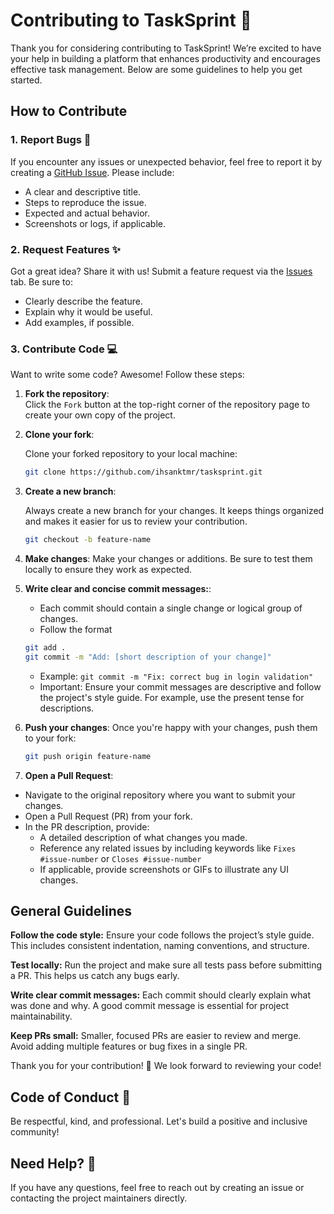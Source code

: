 # Contributing to TaskSprint 🙌

Thank you for considering contributing to TaskSprint! We’re excited to have your help in building a platform that enhances productivity and encourages effective task management. Below are some guidelines to help you get started.

## How to Contribute

### 1. Report Bugs 🐛

If you encounter any issues or unexpected behavior, feel free to report it by creating a [GitHub Issue](https://github.com/ihsanktmr/tasksprint/issues). Please include:

- A clear and descriptive title.
- Steps to reproduce the issue.
- Expected and actual behavior.
- Screenshots or logs, if applicable.

### 2. Request Features ✨

Got a great idea? Share it with us! Submit a feature request via the [Issues](https://github.com/ihsanktmr/tasksprint/issues) tab. Be sure to:

- Clearly describe the feature.
- Explain why it would be useful.
- Add examples, if possible.

### 3. Contribute Code 💻

Want to write some code? Awesome! Follow these steps:

1. **Fork the repository**:  
   Click the `Fork` button at the top-right corner of the repository page to create your own copy of the project.
2. **Clone your fork**:

   Clone your forked repository to your local machine:

   ```bash
   git clone https://github.com/ihsanktmr/tasksprint.git
   ```

3. **Create a new branch**:

   Always create a new branch for your changes. It keeps things organized and makes it easier for us to review your contribution.

   ```bash
   git checkout -b feature-name
   ```

4. **Make changes**:
   Make your changes or additions. Be sure to test them locally to ensure they work as expected.

5. **Write clear and concise commit messages:**:

   - Each commit should contain a single change or logical group of changes.
   - Follow the format

   ```bash
   git add .
   git commit -m "Add: [short description of your change]"
   ```

   - Example: `git commit -m "Fix: correct bug in login validation"`
   - Important: Ensure your commit messages are descriptive and follow the project's style guide. For example, use the present tense for descriptions.

6. **Push your changes**:
   Once you're happy with your changes, push them to your fork:

   ```bash
   git push origin feature-name
   ```

7. **Open a Pull Request**:

- Navigate to the original repository where you want to submit your changes.
- Open a Pull Request (PR) from your fork.
- In the PR description, provide:
  - A detailed description of what changes you made.
  - Reference any related issues by including keywords like `Fixes #issue-number` or `Closes #issue-number`
  - If applicable, provide screenshots or GIFs to illustrate any UI changes.

## General Guidelines

**Follow the code style:**
Ensure your code follows the project’s style guide. This includes consistent indentation, naming conventions, and structure.

**Test locally:**
Run the project and make sure all tests pass before submitting a PR. This helps us catch any bugs early.

**Write clear commit messages:**
Each commit should clearly explain what was done and why. A good commit message is essential for project maintainability.

**Keep PRs small:**
Smaller, focused PRs are easier to review and merge. Avoid adding multiple features or bug fixes in a single PR.

Thank you for your contribution! 🎉 We look forward to reviewing your code!

## Code of Conduct 🤝

Be respectful, kind, and professional. Let's build a positive and inclusive community!

## Need Help? 🤔

If you have any questions, feel free to reach out by creating an issue or contacting the project maintainers directly.
